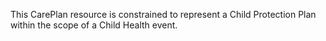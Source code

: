 This CarePlan resource is constrained to represent a Child Protection Plan within the scope of a Child Health event.